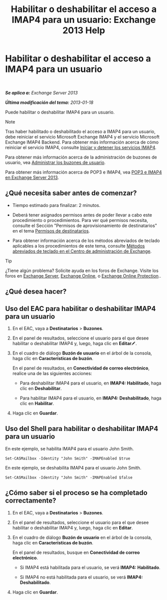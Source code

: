 ﻿---
title: 'Habilitar o deshabilitar el acceso a IMAP4 para un usuario: Exchange 2013 Help'
TOCTitle: Habilitar o deshabilitar el acceso a IMAP4 para un usuario
ms:assetid: a685fae4-b6f1-42fe-8bdc-5f99f9617799
ms:mtpsurl: https://technet.microsoft.com/es-es/library/Bb676481(v=EXCHG.150)
ms:contentKeyID: 49895814
ms.date: 04/23/2018
mtps_version: v=EXCHG.150
ms.translationtype: HT
---

# Habilitar o deshabilitar el acceso a IMAP4 para un usuario

 

_**Se aplica a:** Exchange Server 2013_

_**Última modificación del tema:** 2013-01-18_

Puede habilitar o deshabilitar IMAP4 para un usuario.


> [!NOTE]
> Tras haber habilitado o deshabilitado el acceso a IMAP4 para un usuario, debe reiniciar el servicio Microsoft Exchange IMAP4 y el servicio Microsoft Exchange IMAP4 Backend. Para obtener más información acerca de cómo reiniciar el servicio IMAP4, consulte <A href="start-and-stop-the-imap4-services-exchange-2013-help.md">Iniciar y detener los servicios IMAP4</A>.



Para obtener más información acerca de la administración de buzones de usuario, vea [Administrar los buzones de usuario](https://docs.microsoft.com/es-es/exchange/voice-mail-unified-messaging/set-up-voice-mail/include-text-with-email-sent-when-voicemail-is-enabled).

Para obtener más información acerca de POP3 e IMAP4, vea [POP3 e IMAP4 en Exchange Server 2013](pop3-and-imap4-in-exchange-server-2013-exchange-2013-help.md).

## ¿Qué necesita saber antes de comenzar?

  - Tiempo estimado para finalizar: 2 minutos.

  - Deberá tener asignados permisos antes de poder llevar a cabo este procedimiento o procedimientos. Para ver qué permisos necesita, consulte el Sección "Permisos de aprovisionamiento de destinatarios" en el tema [Permisos de destinatarios](recipients-permissions-exchange-2013-help.md).

  - Para obtener información acerca de los métodos abreviados de teclado aplicables a los procedimientos de este tema, consulte [Métodos abreviados de teclado en el Centro de administración de Exchange](keyboard-shortcuts-in-the-exchange-admin-center-exchange-online-protection-help.md).


> [!TIP]
> ¿Tiene algún problema? Solicite ayuda en los foros de Exchange. Visite los foros en <A href="https://go.microsoft.com/fwlink/p/?linkid=60612">Exchange Server</A>, <A href="https://go.microsoft.com/fwlink/p/?linkid=267542">Exchange Online</A>, o <A href="https://go.microsoft.com/fwlink/p/?linkid=285351">Exchange Online Protection</A>..



## ¿Qué desea hacer?

## Uso del EAC para habilitar o deshabilitar IMAP4 para un usuario

1.  En el EAC, vaya a **Destinatarios** \> **Buzones**.

2.  En el panel de resultados, seleccione el usuario para el que desee habilitar o deshabilitar IMAP4 y, luego, haga clic en **Editar**![Icono Editar](images/Bb124582.6f53ccb2-1f13-4c02-bea0-30690e6ea71d(EXCHG.150).gif "Icono Editar").

3.  En el cuadro de diálogo **Buzón de usuario** en el árbol de la consola, haga clic en **Características de buzón**.
    
    En el panel de resultados, en **Conectividad de correo electrónico**, realice una de las siguientes acciones:
    
      - Para deshabilitar IMAP4 para el usuario, en **IMAP4: Habilitado**, haga clic en **Deshabilitar**.
    
      - Para habilitar IMAP4 para el usuario, en **IMAP4: Deshabilitado**, haga clic en **Habilitar**.

4.  Haga clic en **Guardar**.

## Uso del Shell para habilitar o deshabilitar IMAP4 para un usuario

En este ejemplo, se habilita IMAP4 para el usuario John Smith.

    Set-CASMailbox -Identity "John Smith" -IMAPEnabled $true

En este ejemplo, se deshabilita IMAP4 para el usuario John Smith.

    Set-CASMailbox -Identity "John Smith" -IMAPEnabled $false

## ¿Cómo saber si el proceso se ha completado correctamente?

1.  En el EAC, vaya a **Destinatarios** \> **Buzones**.

2.  En el panel de resultados, seleccione el usuario para el que desee habilitar o deshabilitar IMAP4 y, luego, haga clic en **Editar**.

3.  En el cuadro de diálogo **Buzón de usuario** en el árbol de la consola, haga clic en **Características de buzón**.
    
    En el panel de resultados, busque en **Conectividad de correo electrónico**.
    
      - Si IMAP4 está habilitada para el usuario, se verá **IMAP4: Habilitado**.
    
      - Si IMAP4 no está habilitada para el usuario, se verá **IMAP4: Deshabilitado**.

4.  Haga clic en **Guardar**.

